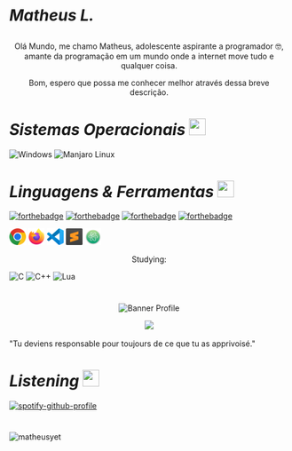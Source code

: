  #                                                                    *Matheus L.* 

##

<p align="center">Olá Mundo, me chamo Matheus, adolescente aspirante a programador 🤓, amante da programação em um mundo onde a internet move tudo e qualquer coisa.
</p>

<p align="center">Bom, espero que possa me conhecer melhor através dessa breve descrição.
</p>



#                                                                     *Sistemas Operacionais* <img src="https://cdn.discordapp.com/attachments/783731417783861298/795259336439234610/u_dkzada.gif" height="30px" width="30px"/> 

 ![Windows](https://img.shields.io/badge/Windows-%23323330?style=for-the-badge&logo=windows&logoColor=%23F7DF1E)
 ![Manjaro Linux](https://img.shields.io/badge/Manjaro-Linux-%23323330?style=for-the-badge&logo=alpine-linux&logoColor=%23F7DF1E)
 
#                                                                    *Linguagens & Ferramentas* <img src="https://cdn.discordapp.com/attachments/783731417783861298/795260004637868042/e_planet.gif" height="30px" width="30px"/> 

 [![forthebadge](https://img.shields.io/badge/python%20-%23323330.svg?&style=for-the-badge&logo=python&logoColor=%23F7DF1E)](https://github.com/matheusyet)
 [![forthebadge](https://img.shields.io/badge/javascript%20-%23323330.svg?&style=for-the-badge&logo=javascript&logoColor=%23F7DF1E)](https://github.com/matheusyet)
 [![forthebadge](https://img.shields.io/badge/rust%20-%23323330.svg?&style=for-the-badge&logo=rust&logoColor=%23F7DF1E)](https://github.com/matheusyet)
 [![forthebadge](https://img.shields.io/badge/html5%20-%23323330.svg?&style=for-the-badge&logo=html5&logoColor=%23F7DF1E)](https://github.com/matheusyet)
 
<code><img height="30" src="https://raw.githubusercontent.com/github/explore/80688e429a7d4ef2fca1e82350fe8e3517d3494d/topics/chrome/chrome.png"></code>
<code><img height="30" src="https://raw.githubusercontent.com/github/explore/728542e0d33f83720614f61923a9cb424264db23/topics/firefox/firefox.png"></code>
<code><img height="30" src="https://raw.githubusercontent.com/github/explore/80688e429a7d4ef2fca1e82350fe8e3517d3494d/topics/visual-studio-code/visual-studio-code.png"></code>
<code><img height="30" src="https://raw.githubusercontent.com/github/explore/80688e429a7d4ef2fca1e82350fe8e3517d3494d/topics/sublime-text/sublime-text.png"></code>
<code><img height="30" src="https://raw.githubusercontent.com/github/explore/80688e429a7d4ef2fca1e82350fe8e3517d3494d/topics/atom/atom.png"></code>
           
<p align="center">Studying:
</p>

 ![C](https://img.shields.io/badge/C-%23323330?style=for-the-badge&logo=c&logoColor=%23F7DF1E)
 ![C++](https://img.shields.io/badge/C%2B%2B-%23323330?style=for-the-badge&logo=c%2B%2B&logoColor=%23F7DF1E)
 ![Lua](https://img.shields.io/badge/Lua-%23323330?style=for-the-badge&logo=lua&logoColor=%23F7DF1E)
 

 
#

<p align="center"><img src="https://cdn.discordapp.com/attachments/783731417783861298/795255492581785610/tumblr_f20aacf7843c9bf720aad33030d5caee_5fd73b6e_1280.gif?width=405&height=241" alt="Banner Profile"/></p>

<p align="center">
<img src="https://discord-readme-badge.vercel.app/api?id=930080860575768606">

"Tu deviens responsable pour toujours de ce que tu as apprivoisé." 
<p align="left">

#                                                                    *Listening* <img src="https://cdn.discordapp.com/emojis/740951406508376095.gif?v=1" height="30px" width="30px"/> 
[![spotify-github-profile](https://spotify-github-profile.kittinanx.com/api/view?uid=31ytw5444x4ys3xqyrqpv2gnidcy&cover_image=true&theme=novatorem&show_offline=false&background_color=121212&interchange=true&bar_color=53b14f&bar_color_cover=true)](https://spotify-github-profile.kittinanx.com/api/view?uid=31ytw5444x4ys3xqyrqpv2gnidcy&redirect=true)                             





#

<img src="https://github-readme-stats.vercel.app/api?username=matheusyet&theme=codeSTACKr&show_icons=true" alt="matheusyet"/>
</p>                                                                  
